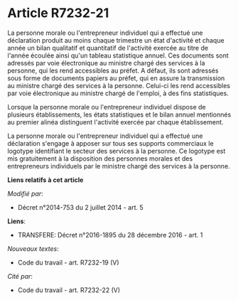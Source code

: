 # Article R7232-21

La personne morale ou l'entrepreneur individuel qui a effectué une déclaration produit au moins chaque trimestre un état
d'activité et chaque année un bilan qualitatif et quantitatif de l'activité exercée au titre de l'année écoulée ainsi qu'un
tableau statistique annuel. Ces documents sont adressés par voie électronique au ministre chargé des services à la personne,
qui les rend accessibles au préfet. A défaut, ils sont adressés sous forme de documents papiers au préfet, qui en assure la
transmission au ministre chargé des services à la personne. Celui-ci les rend accessibles par voie électronique au ministre
chargé de l'emploi, à des fins statistiques. 

Lorsque la personne morale ou l'entrepreneur individuel dispose de plusieurs établissements, les états statistiques et le
bilan annuel mentionnés au premier alinéa distinguent l'activité exercée par chaque établissement. 

La personne morale ou l'entrepreneur individuel qui a effectué une déclaration s'engage à apposer sur tous ses supports
commerciaux le logotype identifiant le secteur des services à la personne. Ce logotype est mis gratuitement à la disposition
des personnes morales et des entrepreneurs individuels par le ministre chargé des services à la personne.

**Liens relatifs à cet article**

_Modifié par_:

  - Décret n°2014-753 du 2 juillet 2014 - art. 5

**Liens**:

  - TRANSFERE: Décret n°2016-1895 du 28 décembre 2016 - art. 1

_Nouveaux textes_:

  - Code du travail - art. R7232-19 (V)

_Cité par_:

  - Code du travail - art. R7232-22 (V)
